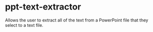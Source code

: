 # ppt-text-extractor
Allows the user to extract all of the text from a PowerPoint file that they select to a text file.
